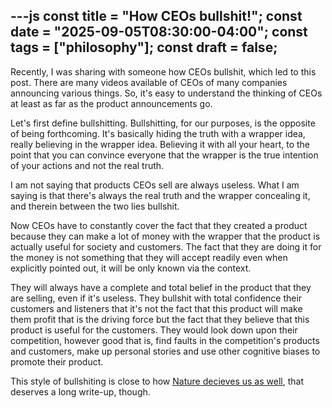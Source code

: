 ---js 
const title = "How CEOs bullshit!"; const date = "2025-09-05T08:30:00-04:00"; const tags = ["philosophy"]; const draft = false;
---

Recently, I was sharing with someone how CEOs bullshit, which led to this post. There are many videos available of CEOs of many companies announcing various things. So, it's easy to understand the thinking of CEOs at least as far as the product announcements go.

Let's first define bullshitting. Bullshitting, for our purposes, is the opposite of being forthcoming. It's basically hiding the truth with a wrapper idea, really believing in the wrapper idea. Believing it with all your heart, to the point that you can convince everyone that the wrapper is the true intention of your actions and not the real truth.

I am not saying that products CEOs sell are always useless. What I am saying is that there's always the real truth and the wrapper concealing it, and therein between the two lies bullshit.

Now CEOs have to constantly cover the fact that they created a product because they can make a lot of money with the wrapper that the product is actually useful for society and customers. The fact that they are doing it for the money is not something that they will accept readily even when explicitly pointed out, it will be only known via the context.

They will always have a complete and total belief in the product that they are selling, even if it's useless. They bullshit with total confidence their customers and listeners that it's not the fact that this product will make them profit that is the driving force but the fact that they believe that this product is useful for the customers.  They would look down upon their competition, however good that is, find faults in the competition's products and customers, make up personal stories and use other cognitive biases to promote their product.

This style of bullshiting is close to how [Nature decieves us as well](https://en.m.wikipedia.org/wiki/Maya_(religion)), that deserves a long write-up, though.